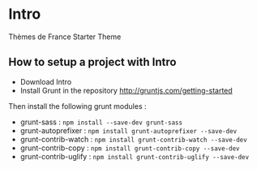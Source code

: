 # Intro
Thèmes de France Starter Theme

How to setup a project with Intro
-------------------------------

* Download Intro
* Install Grunt in the repository http://gruntjs.com/getting-started

Then install the following grunt modules :
- grunt-sass : `npm install --save-dev grunt-sass`
- grunt-autoprefixer : `npm install grunt-autoprefixer --save-dev`
- grunt-contrib-watch : `npm install grunt-contrib-watch --save-dev`
- grunt-contrib-copy : `npm install grunt-contrib-copy --save-dev`
- grunt-contrib-uglify : `npm install grunt-contrib-uglify --save-dev`
